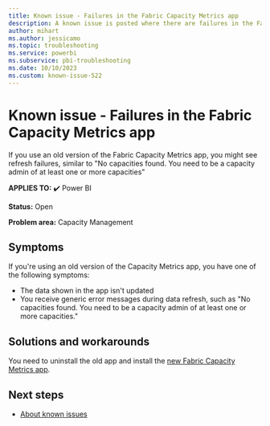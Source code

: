 ```yaml
---
title: Known issue - Failures in the Fabric Capacity Metrics app
description: A known issue is posted where there are failures in the Fabric Capacity Metrics app
author: mihart
ms.author: jessicamo
ms.topic: troubleshooting
ms.service: powerbi
ms.subservice: pbi-troubleshooting
ms.date: 10/10/2023
ms.custom: known-issue-522
---
```


# Known issue - Failures in the Fabric Capacity Metrics app

If you use an old version of the Fabric Capacity Metrics app, you might see refresh failures, similar to "No capacities found. You need to be a capacity admin of at least one or more capacities"

**APPLIES TO:** ✔️ Power BI

**Status:** Open

**Problem area:** Capacity Management

## Symptoms

If you're using an old version of the Capacity Metrics app, you have one of the following symptoms:

- The data shown in the app isn't updated
- You receive generic error messages during data refresh, such as "No capacities found. You need to be a capacity admin of at least one or more capacities."

## Solutions and workarounds

You need to uninstall the old app and install the [new Fabric Capacity Metrics app](/fabric/enterprise/metrics-app-install?tabs=1st).

## Next steps

- [About known issues](/power-bi/troubleshoot/known-issues/power-bi-known-issues)

